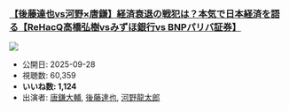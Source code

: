 ### [【後藤達也vs河野×唐鎌】経済衰退の戦犯は？本気で日本経済を語る【ReHacQ高橋弘樹vsみずほ銀行vs BNPパリバ証券】](https://www.youtube.com/watch?v=2JWH_cTgEcM)
[![](https://img.youtube.com/vi/2JWH_cTgEcM/sddefault.jpg)](https://www.youtube.com/watch?v=2JWH_cTgEcM)
-   公開日: 2025-09-28
-   視聴数: 60,359
-   **いいね数: 1,124**
-   出演者: [唐鎌大輔](/rehacq_fan/people/唐鎌大輔 "wikilink"), [後藤達也](/rehacq_fan/people/後藤達也 "wikilink"), [河野龍太郎](/rehacq_fan/people/河野龍太郎 "wikilink")
